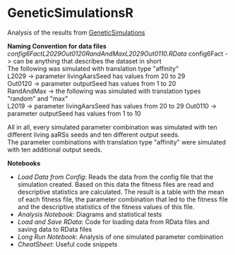 # GeneticSimulationsR
Analysis of the results from [GeneticSimulations](https://github.com/Thalla/GeneticSimulations)

**Naming Convention for data files**  
*config6FactL2029Out0120RandAndMaxL2029Out0110.RData* 
config6Fact -> can be anything that describes the dataset in short  
The following was simulated with translation type "affinity"  
L2029 -> parameter livingAarsSeed has values from 20 to 29  
Out0120 -> parameter outputSeed has values from 1 to 20  
RandAndMax -> the following was simulated with translation types "random" and "max"  
L2019 -> parameter livingAarsSeed has values from 20 to 29 
Out0110 -> parameter outputSeed has values from 1 to 10  

All in all, every simulated parameter combination was simulated with ten different living aaRSs seeds and ten different output seeds.  
The parameter combinations with translation type "affinity" were simulated with ten additional output seeds.

**Notebooks**  
- *Load Data from Config*: Reads the data from the config file that the simulation created. Based on this data the fitness files are read and descriptive statistics are calculated. The result is a table with the mean of each fitness file, the parameter combination that led to the fitness file and the descriptive statistics of the fitness values of this file.  
- *Analysis Notebook*: Diagrams and statistical tests  
- *Load and Save RData*: Code for loading data from RData files and saving data to RData files  
- *Long Run Notebook*: Analysis of one simulated parameter combination  
- *CheatSheet*: Useful code snippets  

